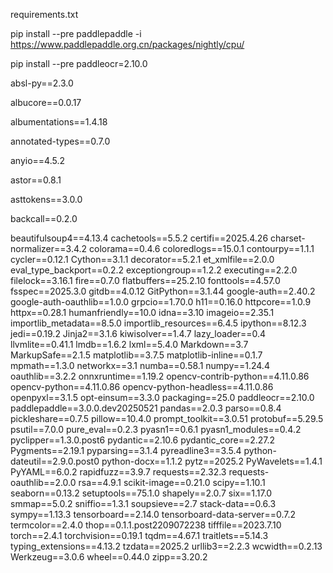 requirements.txt

pip install --pre paddlepaddle -i https://www.paddlepaddle.org.cn/packages/nightly/cpu/

pip install --pre paddleocr=2.10.0

absl-py==2.3.0

albucore==0.0.17

albumentations==1.4.18

annotated-types==0.7.0

anyio==4.5.2

astor==0.8.1

asttokens==3.0.0

backcall==0.2.0

beautifulsoup4==4.13.4
cachetools==5.5.2
certifi==2025.4.26
charset-normalizer==3.4.2
colorama==0.4.6
coloredlogs==15.0.1
contourpy==1.1.1
cycler==0.12.1
Cython==3.1.1
decorator==5.2.1
et_xmlfile==2.0.0
eval_type_backport==0.2.2
exceptiongroup==1.2.2
executing==2.2.0
filelock==3.16.1
fire==0.7.0
flatbuffers==25.2.10
fonttools==4.57.0
fsspec==2025.3.0
gitdb==4.0.12
GitPython==3.1.44
google-auth==2.40.2
google-auth-oauthlib==1.0.0
grpcio==1.70.0
h11==0.16.0
httpcore==1.0.9
httpx==0.28.1
humanfriendly==10.0
idna==3.10
imageio==2.35.1
importlib_metadata==8.5.0
importlib_resources==6.4.5
ipython==8.12.3
jedi==0.19.2
Jinja2==3.1.6
kiwisolver==1.4.7
lazy_loader==0.4
llvmlite==0.41.1
lmdb==1.6.2
lxml==5.4.0
Markdown==3.7
MarkupSafe==2.1.5
matplotlib==3.7.5
matplotlib-inline==0.1.7
mpmath==1.3.0
networkx==3.1
numba==0.58.1
numpy==1.24.4
oauthlib==3.2.2
onnxruntime==1.19.2
opencv-contrib-python==4.11.0.86
opencv-python==4.11.0.86
opencv-python-headless==4.11.0.86
openpyxl==3.1.5
opt-einsum==3.3.0
packaging==25.0
paddleocr==2.10.0
paddlepaddle==3.0.0.dev20250521
pandas==2.0.3
parso==0.8.4
pickleshare==0.7.5
pillow==10.4.0
prompt_toolkit==3.0.51
protobuf==5.29.5
psutil==7.0.0
pure_eval==0.2.3
pyasn1==0.6.1
pyasn1_modules==0.4.2
pyclipper==1.3.0.post6
pydantic==2.10.6
pydantic_core==2.27.2
Pygments==2.19.1
pyparsing==3.1.4
pyreadline3==3.5.4
python-dateutil==2.9.0.post0
python-docx==1.1.2
pytz==2025.2
PyWavelets==1.4.1
PyYAML==6.0.2
rapidfuzz==3.9.7
requests==2.32.3
requests-oauthlib==2.0.0
rsa==4.9.1
scikit-image==0.21.0
scipy==1.10.1
seaborn==0.13.2
setuptools==75.1.0
shapely==2.0.7
six==1.17.0
smmap==5.0.2
sniffio==1.3.1
soupsieve==2.7
stack-data==0.6.3
sympy==1.13.3
tensorboard==2.14.0
tensorboard-data-server==0.7.2
termcolor==2.4.0
thop==0.1.1.post2209072238
tifffile==2023.7.10
torch==2.4.1
torchvision==0.19.1
tqdm==4.67.1
traitlets==5.14.3
typing_extensions==4.13.2
tzdata==2025.2
urllib3==2.2.3
wcwidth==0.2.13
Werkzeug==3.0.6
wheel==0.44.0
zipp==3.20.2
